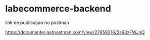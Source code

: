 # labecommerce-backend
link de publicaçao no postman


https://documenter.getpostman.com/view/27659216/2s93zFWJnQ